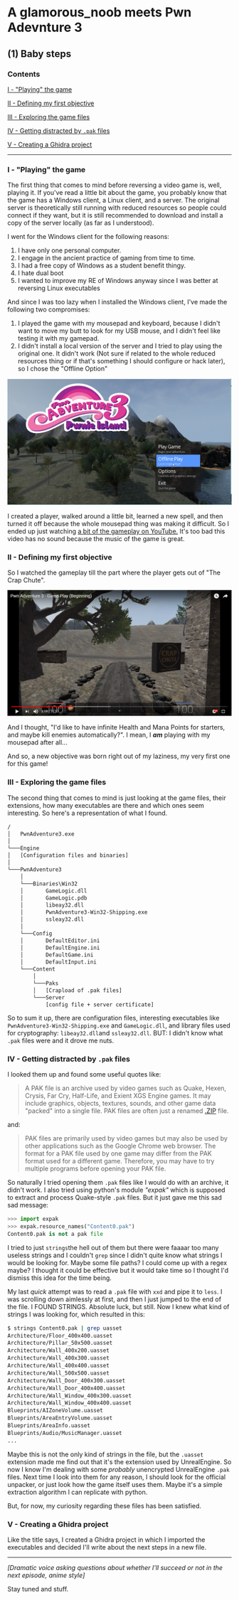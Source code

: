 # A glamorous_noob meets Pwn Adevnture 3

## (1) Baby steps

### Contents

[I - "Playing" the game](#i---playing-the-game)

[II - Defining my first objective](#ii---defining-my-first-objective)

[III - Exploring  the game files](#iii---exploring--the-game-files)

[IV - Getting distracted by `.pak` files](#iv---getting-distracted-by-pak-files)

[V - Creating a Ghidra project](#v---creating-a-ghidra-project)

------

### I - "Playing" the game

The first thing that comes to mind before reversing a video game is, well, playing it.
If you've read a little bit about the game, you probably know that the game has a Windows client, a Linux client, and a server. The original server is theoretically still running with reduced resources so people could connect if they want, but it is still recommended to download and install a copy of the server locally (as far as I understood).

I went for the Windows client for the following reasons:

1. I have only one personal computer.
2. I engage in the ancient practice of gaming from time to time.
3. I had a free copy of Windows as a student benefit thingy.
4. I hate dual boot
5. I wanted to improve my RE of Windows anyway since I was better at reversing Linux executables

And since I was too lazy when I installed the Windows client, I've made the following two compromises:

1. I played the game with my mousepad and keyboard, because I didn't want to move my butt to look for my USB mouse, and I didn't feel like testing it with my gamepad.
2. I didn't install a local version of the server and I tried to play using the original one. It didn't work (Not sure if related to the whole reduced resources thing or if that's something I should configure or hack later), so I chose the "Offline Option"

<img src=".\Images\Offline_Play.png" alt="Offline_Play" style="zoom: 50%;" />

I created a player, walked around a little bit, learned a new spell, and then turned it off because the whole mousepad thing was making it difficult. So I ended up just watching [a bit of the gameplay on YouTube.](https://www.youtube.com/watch?v=PHZJ443zVM0) It's too bad this video has no sound because the music of the game is great.

### II - Defining my first objective

So I watched the gameplay till the part where the player gets out of "The Crap Chute".

<img src="Images/The_Crap_Chute.png" alt="The_Crap_Chute" style="zoom: 50%;" />

And I thought, "I'd like to have infinite Health and Mana Points for starters, and maybe kill enemies automatically?". I mean, I ***am*** playing with my mousepad after all...

And so, a new objective was born right out of my laziness, my very first one for this game!

### III - Exploring  the game files

The second thing that comes to mind is just looking at the game files, their extensions, how many executables are there and which ones seem interesting. So here's a representation of what I found. 

```
/
│   PwnAdventure3.exe
│
└───Engine
│   [Configuration files and binaries]
│   
└───PwnAdventure3
    │
    └───Binaries\Win32
    │   	GameLogic.dll
    │   	GameLogic.pdb
    │   	libeay32.dll
    │		PwnAdventure3-Win32-Shipping.exe
    │		ssleay32.dll
    │	
    └───Config
    │   	DefaultEditor.ini
    │   	DefaultEngine.ini
    │   	DefaultGame.ini
    │   	DefaultInput.ini
    └───Content
    	│
    	└───Paks
    	│	[Crapload of .pak files]
    	└───Server
    		[config file + server certificate]
```

So to sum it up, there are configuration files, interesting executables like `PwnAdventure3-Win32-Shipping.exe` and `GameLogic.dll`, and library files used for cryptography: `libeay32.dll`and `ssleay32.dll`. BUT: I didn't know what `.pak` files were and it drove me nuts.

### IV - Getting distracted by `.pak` files

I looked them up and found some useful quotes like:

> A PAK file is an archive used by video games such as Quake, Hexen, Crysis, Far Cry, Half-Life, and Exient XGS Engine games. It may include graphics, objects, textures, sounds, and other game data "packed" into a single file. PAK files are often just a renamed [.ZIP](https://fileinfo.com/extension/zip) file.

and:

> PAK files are primarily used by video games but may also be used by other applications such as the Google Chrome web browser. The format for a PAK file used by one game may differ from the PAK format used for a different game. Therefore, you may have to try multiple programs before opening your PAK file.

So naturally I tried opening them `.pak` files like I would do with an archive, it didn't work.
I also tried using python's module *"expak"* which is supposed to extract and process Quake-style `.pak` files. But it just gave me this sad sad message:

```python
>>> import expak
>>> expak.resource_names("Content0.pak")
Content0.pak is not a pak file
```

I tried to just `strings`the hell out of them but there were faaaar too many useless strings and I couldn't `grep` since I didn't quite know what strings I would be looking for. Maybe some file paths? I could come up with a regex maybe? I thought it could be effective but it would take time so I thought I'd dismiss this idea for the time being.

My last  *quick* attempt was to read a `.pak` file with `xxd` and pipe it to `less`. I was scrolling down aimlessly at first, and then I just jumped to the end of the file. I FOUND STRINGS. Absolute luck, but still. Now I knew what kind of strings I was looking for, which resulted in this:

```bash
$ strings Content0.pak | grep uasset
Architecture/Floor_400x400.uasset
Architecture/Pillar_50x500.uasset
Architecture/Wall_400x200.uasset
Architecture/Wall_400x300.uasset
Architecture/Wall_400x400.uasset
Architecture/Wall_500x500.uasset
Architecture/Wall_Door_400x300.uasset
Architecture/Wall_Door_400x400.uasset
Architecture/Wall_Window_400x300.uasset
Architecture/Wall_Window_400x400.uasset
Blueprints/AIZoneVolume.uasset
Blueprints/AreaEntryVolume.uasset
Blueprints/AreaInfo.uasset
Blueprints/Audio/MusicManager.uasset
...
```

Maybe this is not the only kind of strings in the file, but the `.uasset` extension made me find out that it's the extension used by UnrealEngine. So now I know I'm dealing with some *probably* unencrypted UnrealEngine `.pak` files.
Next time I look into them for any reason, I should look for the official unpacker, or just look how the game itself uses them. Maybe it's a simple extraction algorithm I can replicate with python.

But, for now, my curiosity regarding these files has been satisfied.

### V - Creating a Ghidra project

Like the title says, I created a Ghidra project in which I imported the executables and decided I'll write about the next steps in a new file.

------



*[Dramatic voice asking questions about whether I'll succeed or not in the next episode, anime style]*

Stay tuned and stuff.